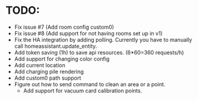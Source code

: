 # TODO:
* Fix issue #7 (Add room config custom0)
* Fix issue #8 (Add support for not having rooms set up in v1)
* Fix the HA integration by adding polling. Currently you have to manually call homeassistant.update_entity.
* Add token saving (1h) to save api resources. (6*60=360 requests/h)
* Add support for changing color config
* Add current location
* Add charging pile rendering
* Add custom0 path support
* Figure out how to send command to clean an area or a point.
    * Add support for vacuum card calibration points.
